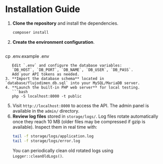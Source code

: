 # Installation Guide

1. **Clone the repository** and install the dependencies.
   ```bash
   composer install
   ```
2. **Create the environment configuration**.
   ```bash
cp .env.example .env
```
   Edit `.env` and configure the database variables:
   `DB_HOST`, `DB_PORT`, `DB_NAME`, `DB_USER`, `DB_PASS`.
   Add your API tokens as needed.
3. **Import the database schema** located in `database/flujodimen_db.sql` into your MySQL/MariaDB server.
4. **Launch the built-in PHP web server** for local testing.
   ```bash
   php -S localhost:8000 -t public
   ```
5. Visit `http://localhost:8000` to access the API. The admin panel is available in the `admin/` directory.
6. **Review log files** stored in `storage/logs/`.
   Log files rotate automatically once they reach 10&nbsp;MB (older files may be compressed if gzip is available).
   Inspect them in real time with:
   ```bash
   tail -f storage/logs/application.log
   tail -f storage/logs/error.log
   ```
   You can periodically clean old rotated logs using `Logger::cleanOldLogs()`.
